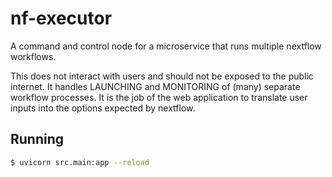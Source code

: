 # nf-executor
A command and control node for a microservice that runs multiple nextflow workflows.

This does not interact with users and should not be exposed to the public internet. It handles LAUNCHING and MONITORING of (many) separate workflow processes. It is the job of the web application to translate user inputs into the options expected by nextflow.

## Running 
```bash
$ uvicorn src.main:app --reload
```
